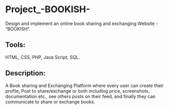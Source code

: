 # Project_-BOOKISH-

Design and implement an online book sharing and exchanging Website - “BOOKISH”.

Tools:
---
HTML, CSS, PHP, Java Script, SQL.

Description:
---
A Book sharing and Exchanging Platform where every user can create their profile, Post to share/exchange or both including price, screenshots, documentation etc., see others posts on their feed, and finally they can communicate to share or exchange books.
